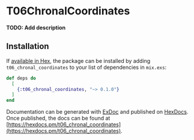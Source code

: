 # T06ChronalCoordinates

**TODO: Add description**

## Installation

If [available in Hex](https://hex.pm/docs/publish), the package can be installed
by adding `t06_chronal_coordinates` to your list of dependencies in `mix.exs`:

```elixir
def deps do
  [
    {:t06_chronal_coordinates, "~> 0.1.0"}
  ]
end
```

Documentation can be generated with [ExDoc](https://github.com/elixir-lang/ex_doc)
and published on [HexDocs](https://hexdocs.pm). Once published, the docs can
be found at [https://hexdocs.pm/t06_chronal_coordinates](https://hexdocs.pm/t06_chronal_coordinates).

